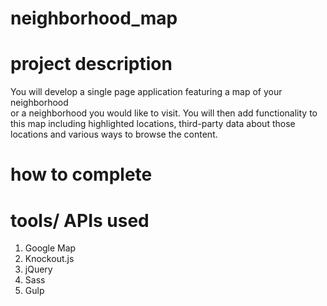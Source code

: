 # neighborhood_map

# project description
You will develop a single page application featuring a map of your neighborhood  
or a neighborhood you would like to visit. You will then add functionality to   
this map including highlighted locations, third-party data about those  
locations and various ways to browse the content.
# how to complete


# tools/ APIs used
1. Google Map  
2. Knockout.js  
3. jQuery  
4. Sass  
5. Gulp  

